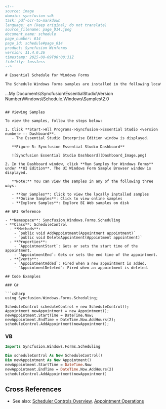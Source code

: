```html
<!-- 
source: image
domain: syncfusion-sdk
task: pdf-ocr-to-markdown
language: en (keep original; do not translate)
source_filename: page_014.jpeg
document_name: schedule
page_number: 014
page_id: schedule#page_014
product: Syncfusion Winforms
version: 11.4.0.26
timestamp: 2025-08-09T08:08:31Z
fidelity: lossless
-->

# Essential Schedule for Windows Forms

The Schedule Windows Forms samples are installed in the following location:

```
...My Documents\Syncfusion\EssentialStudio\Version Number\Windows\Schedule.Windows\Samples\2.0
```

## Viewing Samples

To view the samples, follow the steps below:

1. Click **Start->All Programs->Syncfusion->Essential Studio <version number> -- Dashboard**.
   - The Essential Studio Enterprise Edition window is displayed.

   **Figure 5: Syncfusion Essential Studio Dashboard**

   ![Syncfusion Essential Studio Dashboard](Dashboard_Image.png)

2. In the Dashboard window, click **Run Samples for Windows Forms** under **UI Edition**. The UI Windows Form Sample Browser window is displayed.

   **Note:** You can view the samples in any of the following three ways:
   
   - **Run Samples**: Click to view the locally installed samples
   - **Online Samples**: Click to view online samples
   - **Explore Samples**: Explore BI Web samples on disk

## API Reference

- **Namespace**: Syncfusion.Windows.Forms.Scheduling
- **Class**: ScheduleControl
  - **Methods**: 
    - `public void AddAppointment(Appointment appointment)`
    - `public void DeleteAppointment(Appointment appointment)`
  - **Properties**:
    - `AppointmentStart`: Gets or sets the start time of the appointment.
    - `AppointmentEnd`: Gets or sets the end time of the appointment.
  - **Events**:
    - `AppointmentAdded`: Fired when a new appointment is added.
    - `AppointmentDeleted`: Fired when an appointment is deleted.

## Code Examples

### C#

```csharp
using Syncfusion.Windows.Forms.Scheduling;

ScheduleControl scheduleControl = new ScheduleControl();
Appointment newAppointment = new Appointment();
newAppointment.StartTime = DateTime.Now;
newAppointment.EndTime = DateTime.Now.AddHours(2);
scheduleControl.AddAppointment(newAppointment);
```

### VB

```vb
Imports Syncfusion.Windows.Forms.Scheduling

Dim scheduleControl As New ScheduleControl()
Dim newAppointment As New Appointment()
newAppointment.StartTime = DateTime.Now
newAppointment.EndTime = DateTime.Now.AddHours(2)
scheduleControl.AddAppointment(newAppointment)
```

## Cross References

- See also: [Scheduler Controls Overview](#scheduler-control-overview), [Appointment Operations](#appointment-operations)

<!-- tags: [schedule, windows forms, samples, run, online, explore, dashboard, api] keywords: [syncfusion, windows forms, essential schedule, sample viewer, appointment, run samples, online samples, explore samples, dashboard, windows forms samples] -->
```